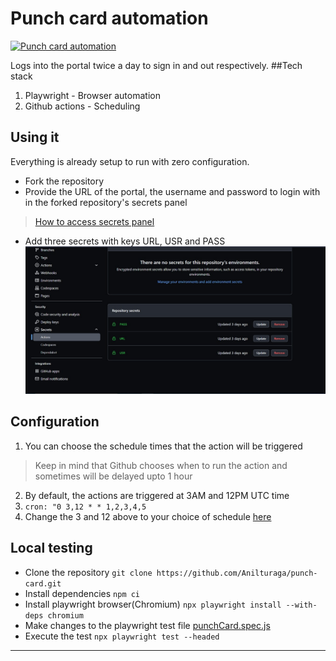 # Punch card automation
[![Punch card automation](https://github.com/Anilturaga/punch-card/actions/workflows/punch-card-action.yml/badge.svg)](https://github.com/Anilturaga/punch-card/actions/workflows/punch-card-action.yml)


Logs into the portal twice a day to sign in and out respectively.
##Tech stack
1. Playwright - Browser automation
2. Github actions - Scheduling

## Using it 
Everything is already setup to run with zero configuration.
- Fork the repository
- Provide the URL of the portal, the username and password to login with in the forked repository's secrets panel
> [How to access secrets panel](https://docs.github.com/en/codespaces/managing-codespaces-for-your-organization/managing-encrypted-secrets-for-your-repository-and-organization-for-github-codespaces#adding-secrets-for-a-repository)
- Add three secrets with keys URL, USR and PASS 
![Secrets configuration](/assets/punch-card-secrets.jpeg)

## Configuration
1. You can choose the schedule times that the action will be triggered
> Keep in mind that Github chooses when to run the action and sometimes will be delayed upto 1 hour
2. By default, the actions are triggered at 3AM and 12PM UTC time
3. `cron: "0 3,12 * * 1,2,3,4,5`
4. Change the 3 and 12 above to your choice of schedule [here](https://github.com/Anilturaga/punch-card/blob/main/.github/workflows/punch-card-action.yml#L5)
## Local testing
- Clone the repository
	`git clone https://github.com/Anilturaga/punch-card.git`
- Install dependencies
	`npm ci`
- Install playwright browser(Chromium)
	`npx playwright install --with-deps chromium`
- Make changes to the playwright test file
	[punchCard.spec.js](https://github.com/Anilturaga/punch-card/blob/main/tests/punchCard.spec.js)
- Execute the test
	`npx playwright test --headed`

-------------

